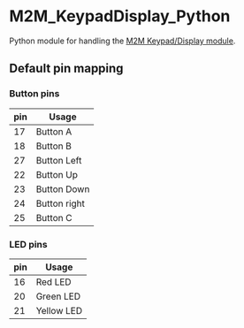 # M2M_KeypadDisplay_Python

Python module for handling the [M2M Keypad/Display module](https://github.com/m2m-solutions/M2M_KeypadDisplay_PCB).

## Default pin mapping

### Button pins

pin|Usage
---|-----------
17 | Button A
18 | Button B
27 | Button Left
22 | Button Up
23 | Button Down
24 | Button right
25 | Button C

### LED pins

pin|Usage
---|----------
16 | Red LED
20 | Green LED
21 | Yellow LED